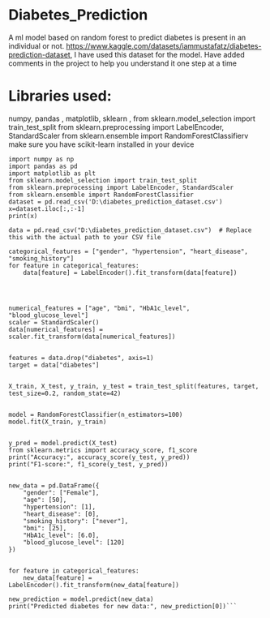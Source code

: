 # Diabetes_Prediction
 A ml model based on random forest to predict diabetes is present in an individual or not.
 https://www.kaggle.com/datasets/iammustafatz/diabetes-prediction-dataset, I have used this dataset for the model.
 Have added comments in the project to help you understand it one step at a time
# Libraries used:
numpy, pandas , matplotlib, sklearn , 
from sklearn.model_selection import train_test_split
from sklearn.preprocessing import LabelEncoder, StandardScaler
from sklearn.ensemble import RandomForestClassifierv
 make sure you have scikit-learn installed in your device

```
import numpy as np
import pandas as pd
import matplotlib as plt
from sklearn.model_selection import train_test_split
from sklearn.preprocessing import LabelEncoder, StandardScaler
from sklearn.ensemble import RandomForestClassifier
dataset = pd.read_csv('D:\diabetes_prediction_dataset.csv')
x=dataset.iloc[:,:-1]
print(x)

data = pd.read_csv("D:\diabetes_prediction_dataset.csv")  # Replace this with the actual path to your CSV file

categorical_features = ["gender", "hypertension", "heart_disease", "smoking_history"]
for feature in categorical_features:
    data[feature] = LabelEncoder().fit_transform(data[feature])




numerical_features = ["age", "bmi", "HbA1c_level", "blood_glucose_level"]
scaler = StandardScaler()
data[numerical_features] = scaler.fit_transform(data[numerical_features])


features = data.drop("diabetes", axis=1)
target = data["diabetes"]


X_train, X_test, y_train, y_test = train_test_split(features, target, test_size=0.2, random_state=42)


model = RandomForestClassifier(n_estimators=100)
model.fit(X_train, y_train)


y_pred = model.predict(X_test)
from sklearn.metrics import accuracy_score, f1_score
print("Accuracy:", accuracy_score(y_test, y_pred))
print("F1-score:", f1_score(y_test, y_pred))


new_data = pd.DataFrame({
    "gender": ["Female"],
    "age": [50],
    "hypertension": [1],
    "heart_disease": [0],
    "smoking_history": ["never"],
    "bmi": [25],
    "HbA1c_level": [6.0],
    "blood_glucose_level": [120]
})


for feature in categorical_features:
    new_data[feature] = LabelEncoder().fit_transform(new_data[feature])

new_prediction = model.predict(new_data)
print("Predicted diabetes for new data:", new_prediction[0])```





